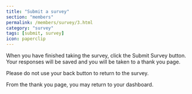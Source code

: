 ```yaml
---
title: "Submit a survey"
section: "members"
permalink: /members/survey/3.html
category: "survey"
tags: [submit, survey]
icon: paperclip
---
```


When you have finished taking the survey, click the Submit Survey button. Your responses will be saved and you will be taken to a thank you page.

Please do not use your back button to return to the survey.

From the thank you page, you may return to your dashboard.
